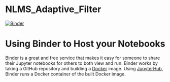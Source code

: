 # NLMS_Adaptive_Filter
[![Binder](https://mybinder.org/badge_logo.svg)](https://mybinder.org/v2/gh/palaparthi04/binder-framework.git/master)

# Using Binder to Host your Notebooks
[Binder](https://mybinder.org) is a great and free service that makes it easy for someone to share their Jupyter notebooks for others to both view and run. Binder works by taking a GitHub repository and building a [Docker](https://www.docker.com) image. Using [JupyterHub](https://jupyterhub.readthedocs.io/en/latest/), Binder runs a Docker container of the built Docker image.
